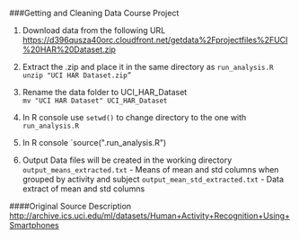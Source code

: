 ###Getting and Cleaning Data Course Project

1. Download data from the following URL
https://d396qusza40orc.cloudfront.net/getdata%2Fprojectfiles%2FUCI%20HAR%20Dataset.zip

2. Extract the .zip and place it in the same directory as `run_analysis.R`<br>
   `unzip "UCI HAR Dataset.zip”`

3. Rename the data folder to UCI\_HAR\_Dataset<br>
   `mv "UCI HAR Dataset" UCI_HAR_Dataset`

4. In R console use `setwd()` to change directory to the one with `run_analysis.R`

5. In R console `source(".run_analysis.R")

6. Output Data files will be created in the working directory
   `output_means_extracted.txt` - Means of mean and std columns when grouped by activity and subject
   `output_mean_std_extracted.txt` - Data extract of mean and std columns

####Original Source Description
http://archive.ics.uci.edu/ml/datasets/Human+Activity+Recognition+Using+Smartphones